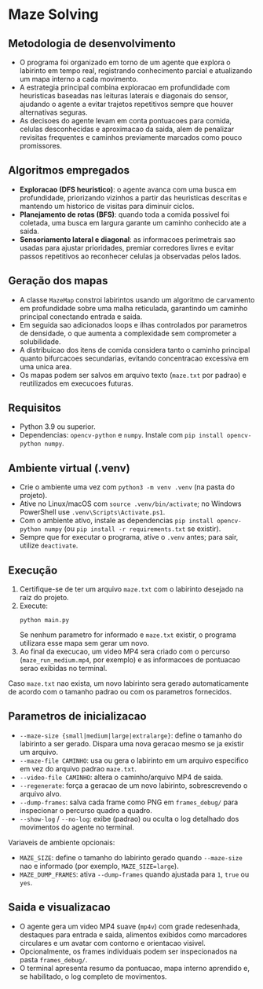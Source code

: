 # Maze Solving

## Metodologia de desenvolvimento
- O programa foi organizado em torno de um agente que explora o labirinto em tempo real, registrando conhecimento parcial e atualizando um mapa interno a cada movimento.
- A estrategia principal combina exploracao em profundidade com heuristicas baseadas nas leituras laterais e diagonais do sensor, ajudando o agente a evitar trajetos repetitivos sempre que houver alternativas seguras.
- As decisoes do agente levam em conta pontuacoes para comida, celulas desconhecidas e aproximacao da saida, alem de penalizar revisitas frequentes e caminhos previamente marcados como pouco promissores.

## Algoritmos empregados
- **Exploracao (DFS heuristico)**: o agente avanca com uma busca em profundidade, priorizando vizinhos a partir das heuristicas descritas e mantendo um historico de visitas para diminuir ciclos.
- **Planejamento de rotas (BFS)**: quando toda a comida possivel foi coletada, uma busca em largura garante um caminho conhecido ate a saida.
- **Sensoriamento lateral e diagonal**: as informacoes perimetrais sao usadas para ajustar prioridades, premiar corredores livres e evitar passos repetitivos ao reconhecer celulas ja observadas pelos lados.

## Geração dos mapas
- A classe `MazeMap` constroi labirintos usando um algoritmo de carvamento em profundidade sobre uma malha reticulada, garantindo um caminho principal conectando entrada e saida.
- Em seguida sao adicionados loops e ilhas controlados por parametros de densidade, o que aumenta a complexidade sem comprometer a solubilidade.
- A distribuicao dos itens de comida considera tanto o caminho principal quanto bifurcacoes secundarias, evitando concentracao excessiva em uma unica area.
- Os mapas podem ser salvos em arquivo texto (`maze.txt` por padrao) e reutilizados em execucoes futuras.

## Requisitos
- Python 3.9 ou superior.
- Dependencias: `opencv-python` e `numpy`. Instale com `pip install opencv-python numpy`.

## Ambiente virtual (.venv)
- Crie o ambiente uma vez com `python3 -m venv .venv` (na pasta do projeto).
- Ative no Linux/macOS com `source .venv/bin/activate`; no Windows PowerShell use `.venv\Scripts\Activate.ps1`.
- Com o ambiente ativo, instale as dependencias `pip install opencv-python numpy` (ou `pip install -r requirements.txt` se existir).
- Sempre que for executar o programa, ative o `.venv` antes; para sair, utilize `deactivate`.

## Execução
1. Certifique-se de ter um arquivo `maze.txt` com o labirinto desejado na raiz do projeto.
2. Execute:
   ```
   python main.py
   ```
   Se nenhum parametro for informado e `maze.txt` existir, o programa utilizara esse mapa sem gerar um novo.
3. Ao final da execucao, um video MP4 sera criado com o percurso (`maze_run_medium.mp4`, por exemplo) e as informacoes de pontuacao serao exibidas no terminal.

Caso `maze.txt` nao exista, um novo labirinto sera gerado automaticamente de acordo com o tamanho padrao ou com os parametros fornecidos.

## Parametros de inicializacao
- `--maze-size {small|medium|large|extralarge}`: define o tamanho do labirinto a ser gerado. Dispara uma nova geracao mesmo se ja existir um arquivo.
- `--maze-file CAMINHO`: usa ou gera o labirinto em um arquivo especifico em vez do arquivo padrao `maze.txt`.
- `--video-file CAMINHO`: altera o caminho/arquivo MP4 de saida.
- `--regenerate`: força a geracao de um novo labirinto, sobrescrevendo o arquivo alvo.
- `--dump-frames`: salva cada frame como PNG em `frames_debug/` para inspecionar o percurso quadro a quadro.
- `--show-log` / `--no-log`: exibe (padrao) ou oculta o log detalhado dos movimentos do agente no terminal.

Variaveis de ambiente opcionais:
- `MAZE_SIZE`: define o tamanho do labirinto gerado quando `--maze-size` nao e informado (por exemplo, `MAZE_SIZE=large`).
- `MAZE_DUMP_FRAMES`: ativa `--dump-frames` quando ajustada para `1`, `true` ou `yes`.

## Saida e visualizacao
- O agente gera um video MP4 suave (`mp4v`) com grade redesenhada, destaques para entrada e saida, alimentos exibidos como marcadores circulares e um avatar com contorno e orientacao visivel.
- Opcionalmente, os frames individuais podem ser inspecionados na pasta `frames_debug/`.
- O terminal apresenta resumo da pontuacao, mapa interno aprendido e, se habilitado, o log completo de movimentos.
